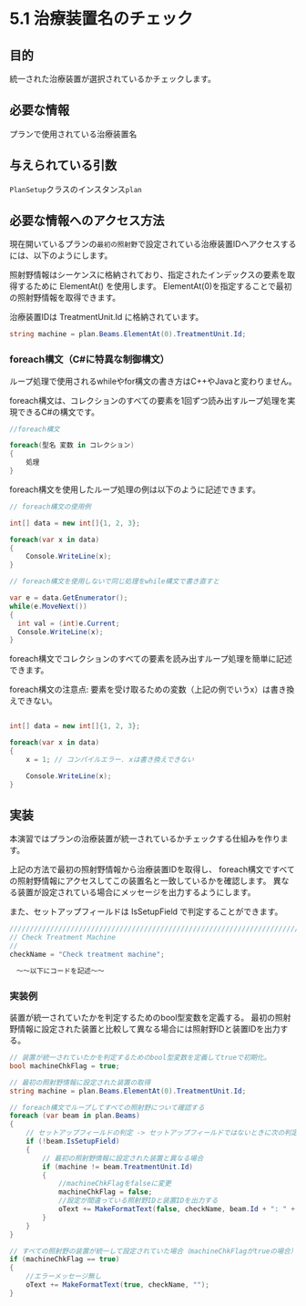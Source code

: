 # 5.1 治療装置名のチェック

## 目的

統一された治療装置が選択されているかチェックします。

## 必要な情報

プランで使用されている治療装置名

## 与えられている引数

`PlanSetup`クラスのインスタンス`plan`

## 必要な情報へのアクセス方法

現在開いているプランの`最初の照射野`で設定されている治療装置IDへアクセスするには、以下のようにします。

照射野情報はシーケンスに格納されており、指定されたインデックスの要素を取得するために ElementAt() を使用します。
ElementAt(0)を指定することで最初の照射野情報を取得できます。

治療装置IDは TreatmentUnit.Id に格納されています。

```csharp
string machine = plan.Beams.ElementAt(0).TreatmentUnit.Id;
```

### foreach構文（C#に特異な制御構文）

ループ処理で使用されるwhileやfor構文の書き方はC++やJavaと変わりません。

foreach構文は、コレクションのすべての要素を1回ずつ読み出すループ処理を実現できるC#の構文です。

```csharp
//foreach構文

foreach(型名 変数 in コレクション)
{
    処理
}

```

foreach構文を使用したループ処理の例は以下のように記述できます。

```csharp
// foreach構文の使用例

int[] data = new int[]{1, 2, 3};

foreach(var x in data)
{
    Console.WriteLine(x);
}

// foreach構文を使用しないで同じ処理をwhile構文で書き直すと

var e = data.GetEnumerator();
while(e.MoveNext())
{
  int val = (int)e.Current;
  Console.WriteLine(x);
}

```
foreach構文でコレクションのすべての要素を読み出すループ処理を簡単に記述できます。


foreach構文の注意点: 要素を受け取るための変数（上記の例でいうx）は書き換えできない。

```csharp

int[] data = new int[]{1, 2, 3};

foreach(var x in data)
{
    x = 1; // コンパイルエラー. xは書き換えできない

    Console.WriteLine(x);
}

```

## 実装

本演習ではプランの治療装置が統一されているかチェックする仕組みを作ります。

上記の方法で最初の照射野情報から治療装置IDを取得し、
foreach構文ですべての照射野情報にアクセスしてこの装置名と一致しているかを確認します。
異なる装置が設定されている場合にメッセージを出力するようにします。

また、セットアップフィールドは IsSetupField で判定することができます。

```csharp
////////////////////////////////////////////////////////////////////////////////
// Check Treatment Machine
//
checkName = "Check treatment machine";

　～～以下にコードを記述～～
```

###  実装例

装置が統一されていたかを判定するためのbool型変数を定義する。
最初の照射野情報に設定された装置と比較して異なる場合には照射野IDと装置IDを出力する。

```csharp
// 装置が統一されていたかを判定するためのbool型変数を定義してtrueで初期化。
bool machineChkFlag = true;

// 最初の照射野情報に設定された装置の取得
string machine = plan.Beams.ElementAt(0).TreatmentUnit.Id;

// foreach構文でループしてすべての照射野について確認する
foreach (var beam in plan.Beams)
{
    // セットアップフィールドの判定 -> セットアップフィールドではないときに次の判定にすすむ。
    if (!beam.IsSetupField)
    {
        // 最初の照射野情報に設定された装置と異なる場合
        if (machine != beam.TreatmentUnit.Id)
        {
            //machineChkFlagをfalseに変更
            machineChkFlag = false;
            //設定が間違っている照射野IDと装置IDを出力する
            oText += MakeFormatText(false, checkName, beam.Id + ": " + beam.TreatmentUnit.Id + " -> " + machine);
        }                 
    }
}

// すべての照射野の装置が統一して設定されていた場合（machineChkFlagがtrueの場合）
if (machineChkFlag == true)
{    
    //エラーメッセージ無し
    oText += MakeFormatText(true, checkName, "");
}
```
